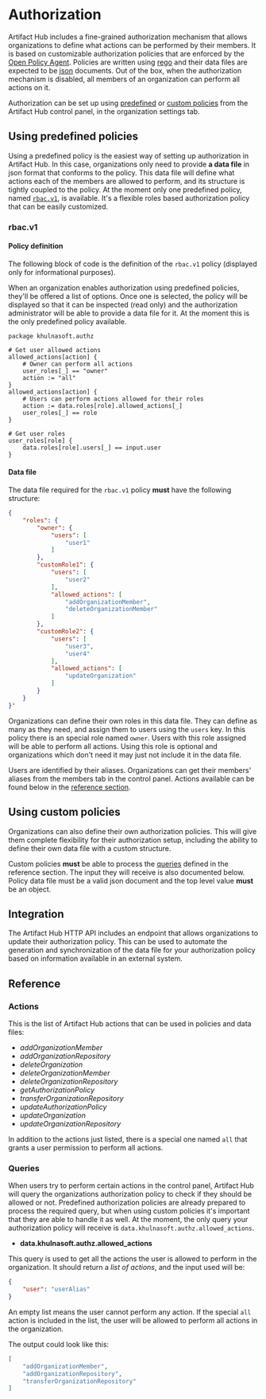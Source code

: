 # Authorization

Artifact Hub includes a fine-grained authorization mechanism that allows organizations to define what actions can be performed by their members. It is based on customizable authorization policies that are enforced by the [Open Policy Agent](https://www.openpolicyagent.org). Policies are written using [rego](https://www.openpolicyagent.org/docs/latest/#rego) and their data files are expected to be [json](https://www.json.org/json-en.html) documents. Out of the box, when the authorization mechanism is disabled, all members of an organization can perform all actions on it.

Authorization can be set up using [predefined](#using-predefined-policies) or [custom policies](#using-custom-policies) from the Artifact Hub control panel, in the organization settings tab.

## Using predefined policies

Using a predefined policy is the easiest way of setting up authorization in Artifact Hub. In this case, organizations only need to provide **a data file** in json format that conforms to the policy. This data file will define what actions each of the members are allowed to perform, and its structure is tightly coupled to the policy. At the moment only one predefined policy, named [`rbac.v1`](#rbacv1), is available. It's a flexible roles based authorization policy that can be easily customized.

### rbac.v1

#### Policy definition

The following block of code is the definition of the `rbac.v1` policy (displayed only for informational purposes).

When an organization enables authorization using predefined policies, they'll be offered a list of options. Once one is selected, the policy will be displayed so that it can be inspected (read only) and the authorization administrator will be able to provide a data file for it. At the moment this is the only predefined policy available.

```rego
package khulnasoft.authz

# Get user allowed actions
allowed_actions[action] {
    # Owner can perform all actions
    user_roles[_] == "owner"
    action := "all"
}
allowed_actions[action] {
    # Users can perform actions allowed for their roles
    action := data.roles[role].allowed_actions[_]
    user_roles[_] == role
}

# Get user roles
user_roles[role] {
    data.roles[role].users[_] == input.user
}
```

#### Data file

The data file required for the `rbac.v1` policy **must** have the following structure:

```json
{
    "roles": {
        "owner": {
            "users": [
                "user1"
            ]
        },
        "customRole1": {
            "users": [
                "user2"
            ],
            "allowed_actions": [
                "addOrganizationMember",
                "deleteOrganizationMember"
            ]
        },
        "customRole2": {
            "users": [
                "user3",
                "user4"
            ],
            "allowed_actions": [
                "updateOrganization"
            ]
        }
    }
}'
```

Organizations can define their own roles in this data file. They can define as many as they need, and assign them to users using the `users` key. In this policy there is an special role named `owner`. Users with this role assigned will be able to perform all actions. Using this role is optional and organizations which don't need it may just not include it in the data file.

Users are identified by their aliases. Organizations can get their members' aliases from the members tab in the control panel. Actions available can be found below in the [reference section](#actions).

## Using custom policies

Organizations can also define their own authorization policies. This will give them complete flexibility for their authorization setup, including the ability to define their own data file with a custom structure.

Custom policies **must** be able to process the [queries](#queries) defined in the reference section. The input they will receive is also documented below. Policy data file must be a valid json document and the top level value **must** be an object.

## Integration

The Artifact Hub HTTP API includes an endpoint that allows organizations to update their authorization policy. This can be used to automate the generation and synchronization of the data file for your authorization policy based on information available in an external system.

## Reference

### Actions

This is the list of Artifact Hub actions that can be used in policies and data files:

- *addOrganizationMember*
- *addOrganizationRepository*
- *deleteOrganization*
- *deleteOrganizationMember*
- *deleteOrganizationRepository*
- *getAuthorizationPolicy*
- *transferOrganizationRepository*
- *updateAuthorizationPolicy*
- *updateOrganization*
- *updateOrganizationRepository*

In addition to the actions just listed, there is a special one named `all` that grants a user permission to perform all actions.

### Queries

When users try to perform certain actions in the control panel, Artifact Hub will query the organizations authorization policy to check if they should be allowed or not. Predefined authorization policies are already prepared to process the required query, but when using custom policies it's important that they are able to handle it as well. At the moment, the only query your authorization policy will receive is `data.khulnasoft.authz.allowed_actions`.

- **data.khulnasoft.authz.allowed_actions**

This query is used to get all the actions the user is allowed to perform in the organization. It should return a *list of actions*, and the input used will be:

```json
{
    "user": "userAlias"
}
```

An empty list means the user cannot perform any action. If the special `all` action is included in the list, the user will be allowed to perform all actions in the organization.

The output could look like this:

```json
[
    "addOrganizationMember",
    "addOrganizationRepository",
    "transferOrganizationRepository"
]
```
